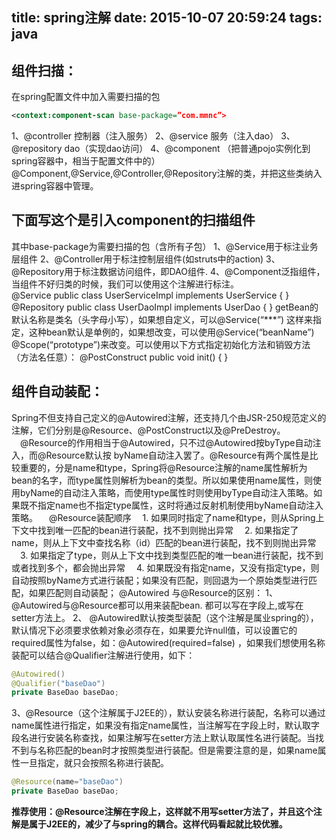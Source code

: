 title: spring注解
date: 2015-10-07 20:59:24
tags: java
---
## 组件扫描：
在spring配置文件中加入需要扫描的包
```xml 
<context:component-scan base-package=”com.mmnc”> 
```
1、@controller 控制器（注入服务）
2、@service 服务（注入dao）
3、@repository dao（实现dao访问）
4、@component （把普通pojo实例化到spring容器中，相当于配置文件中的<bean id="" class=""/>）
@Component,@Service,@Controller,@Repository注解的类，并把这些类纳入进spring容器中管理。
<!-- more -->   
## 下面写这个是引入component的扫描组件 


其中base-package为需要扫描的包（含所有子包）
       1、@Service用于标注业务层组件 
       2、@Controller用于标注控制层组件(如struts中的action) 
       3、@Repository用于标注数据访问组件，即DAO组件. 
       4、@Component泛指组件，当组件不好归类的时候，我们可以使用这个注解进行标注。    
          @Service public class UserServiceImpl implements UserService { } 
          @Repository public class UserDaoImpl implements UserDao { } getBean的默认名称是类名（头字母小写），如果想自定义，可以@Service(“***”) 这样来指定，这种bean默认是单例的，如果想改变，可以使用@Service(“beanName”) 
          @Scope(“prototype”)来改变。可以使用以下方式指定初始化方法和销毁方法（方法名任意）： @PostConstruct public void init() { } 
## 组件自动装配：
  Spring不但支持自己定义的@Autowired注解，还支持几个由JSR-250规范定义的注解，它们分别是@Resource、@PostConstruct以及@PreDestroy。
　@Resource的作用相当于@Autowired，只不过@Autowired按byType自动注入，而@Resource默认按 byName自动注入罢了。@Resource有两个属性是比较重要的，分是name和type，Spring将@Resource注解的name属性解析为bean的名字，而type属性则解析为bean的类型。所以如果使用name属性，则使用byName的自动注入策略，而使用type属性时则使用byType自动注入策略。如果既不指定name也不指定type属性，这时将通过反射机制使用byName自动注入策略。
　@Resource装配顺序
　1. 如果同时指定了name和type，则从Spring上下文中找到唯一匹配的bean进行装配，找不到则抛出异常
　2. 如果指定了name，则从上下文中查找名称（id）匹配的bean进行装配，找不到则抛出异常
　3. 如果指定了type，则从上下文中找到类型匹配的唯一bean进行装配，找不到或者找到多个，都会抛出异常
　4. 如果既没有指定name，又没有指定type，则自动按照byName方式进行装配；如果没有匹配，则回退为一个原始类型进行匹配，如果匹配则自动装配；
@Autowired 与@Resource的区别：
 1、 @Autowired与@Resource都可以用来装配bean. 都可以写在字段上,或写在setter方法上。
 2、 @Autowired默认按类型装配（这个注解是属业spring的），默认情况下必须要求依赖对象必须存在，如果要允许null值，可以设置它的required属性为false，如：@Autowired(required=false) ，如果我们想使用名称装配可以结合@Qualifier注解进行使用，如下：

```java 
@Autowired()
@Qualifier("baseDao")
private BaseDao baseDao;
```

 
3、@Resource（这个注解属于J2EE的），默认安装名称进行装配，名称可以通过name属性进行指定，如果没有指定name属性，当注解写在字段上时，默认取字段名进行安装名称查找，如果注解写在setter方法上默认取属性名进行装配。当找不到与名称匹配的bean时才按照类型进行装配。但是需要注意的是，如果name属性一旦指定，就只会按照名称进行装配。
```java
@Resource(name="baseDao")
private BaseDao baseDao;
```



**推荐使用：@Resource注解在字段上，这样就不用写setter方法了，并且这个注解是属于J2EE的，减少了与spring的耦合。这样代码看起就比较优雅。**
 
	
	
